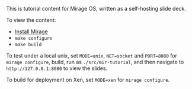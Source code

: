 This is tutorial content for Mirage OS, written as a self-hosting slide deck.

To view the content:

* [Install Mirage](http://www.openmirage.org/wiki/install)
* `make configure`
* `make build`

To test under a local unix, set `MODE=unix`, `NET=socket` and `PORT=8080` for
`mirage configure`, build, run as `./src/mir-tutorial`, and then navigate to
`http://127.0.0.1:8080` to view the slides.

To build for deployment on Xen, set `MODE=xen` for `mirage configure`.
